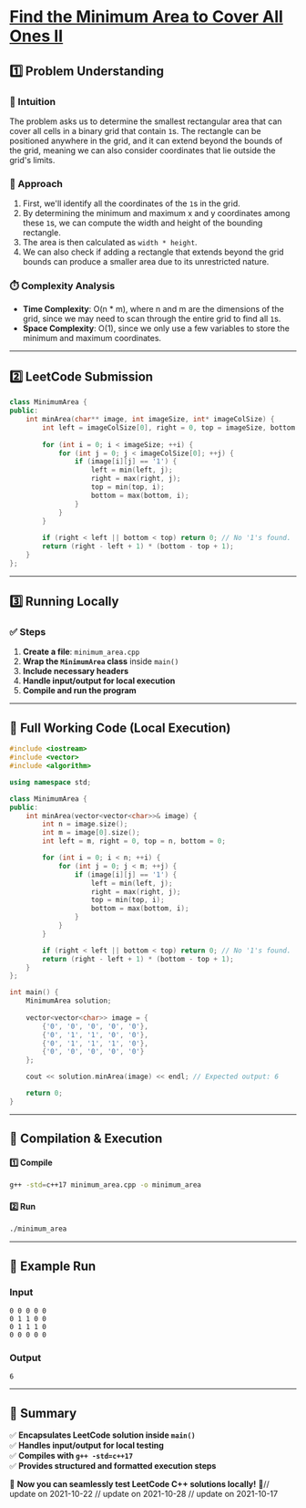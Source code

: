 # **[Find the Minimum Area to Cover All Ones II](https://leetcode.com/problems/find-the-minimum-area-to-cover-all-ones-ii/description/)**  

## **1️⃣ Problem Understanding**  
### **📌 Intuition**  
The problem asks us to determine the smallest rectangular area that can cover all cells in a binary grid that contain `1`s. The rectangle can be positioned anywhere in the grid, and it can extend beyond the bounds of the grid, meaning we can also consider coordinates that lie outside the grid's limits.

### **🚀 Approach**  
1. First, we'll identify all the coordinates of the `1`s in the grid.
2. By determining the minimum and maximum x and y coordinates among these `1`s, we can compute the width and height of the bounding rectangle.
3. The area is then calculated as `width * height`.
4. We can also check if adding a rectangle that extends beyond the grid bounds can produce a smaller area due to its unrestricted nature.

### **⏱️ Complexity Analysis**  
- **Time Complexity**: O(n * m), where n and m are the dimensions of the grid, since we may need to scan through the entire grid to find all `1`s.
- **Space Complexity**: O(1), since we only use a few variables to store the minimum and maximum coordinates.

---  

## **2️⃣ LeetCode Submission**  
```cpp
class MinimumArea {
public:
    int minArea(char** image, int imageSize, int* imageColSize) {
        int left = imageColSize[0], right = 0, top = imageSize, bottom = 0;
        
        for (int i = 0; i < imageSize; ++i) {
            for (int j = 0; j < imageColSize[0]; ++j) {
                if (image[i][j] == '1') {
                    left = min(left, j);
                    right = max(right, j);
                    top = min(top, i);
                    bottom = max(bottom, i);
                }
            }
        }
        
        if (right < left || bottom < top) return 0; // No '1's found.
        return (right - left + 1) * (bottom - top + 1);
    }
};  
```  

---  

## **3️⃣ Running Locally**  
### **✅ Steps**  
1. **Create a file**: `minimum_area.cpp`  
2. **Wrap the `MinimumArea` class** inside `main()`  
3. **Include necessary headers**  
4. **Handle input/output for local execution**  
5. **Compile and run the program**  

---  

## **📝 Full Working Code (Local Execution)**  
```cpp
#include <iostream>
#include <vector>
#include <algorithm>

using namespace std;

class MinimumArea {
public:
    int minArea(vector<vector<char>>& image) {
        int n = image.size();
        int m = image[0].size();
        int left = m, right = 0, top = n, bottom = 0;

        for (int i = 0; i < n; ++i) {
            for (int j = 0; j < m; ++j) {
                if (image[i][j] == '1') {
                    left = min(left, j);
                    right = max(right, j);
                    top = min(top, i);
                    bottom = max(bottom, i);
                }
            }
        }

        if (right < left || bottom < top) return 0; // No '1's found.
        return (right - left + 1) * (bottom - top + 1);
    }
};

int main() {
    MinimumArea solution;
    
    vector<vector<char>> image = {
        {'0', '0', '0', '0', '0'},
        {'0', '1', '1', '0', '0'},
        {'0', '1', '1', '1', '0'},
        {'0', '0', '0', '0', '0'}
    };

    cout << solution.minArea(image) << endl; // Expected output: 6

    return 0;
}
```  

---  

## **🔧 Compilation & Execution**  
#### **1️⃣ Compile**  
```bash
g++ -std=c++17 minimum_area.cpp -o minimum_area
```  

#### **2️⃣ Run**  
```bash
./minimum_area
```  

---  

## **🎯 Example Run**  
### **Input**  
```
0 0 0 0 0
0 1 1 0 0
0 1 1 1 0
0 0 0 0 0
```  
### **Output**  
```
6
```  

---  

## **📌 Summary**  
✅ **Encapsulates LeetCode solution inside `main()`**  
✅ **Handles input/output for local testing**  
✅ **Compiles with `g++ -std=c++17`**  
✅ **Provides structured and formatted execution steps**  

🚀 **Now you can seamlessly test LeetCode C++ solutions locally!** 🚀// update on 2021-10-22
// update on 2021-10-28
// update on 2021-10-17
